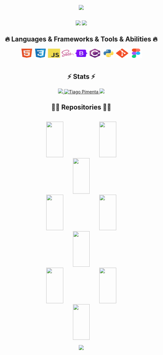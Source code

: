 <p align="center">
<img src="https://capsule-render.vercel.app/api?type=waving&align=center&height=200&text=Hi%20my%20name%20is%20Tiago%20Pimenta!&fontSize=50&fontColor=fff&animation=twinkling&color=0:000000,30:003e77,60:003e77,100:000000)" />
  </p>
<br>
<div align="center">
  <a href = "mailto:tiagopimenta.ata@gmail.com"><img src="https://img.shields.io/badge/-Gmail-%23333?style=for-the-badge&logo=gmail&logoColor=white" target="_blank"></a>
  <a href="https://www.linkedin.com/in/tiago-o-pimenta" target="_blank"><img src="https://img.shields.io/badge/-LinkedIn-%230077B5?style=for-the-badge&logo=linkedin&logoColor=white" target="_blank"></a> 
</div>  

<h2 align="center">🔥 Languages & Frameworks & Tools & Abilities 🔥</h2>
<div style="display: inline_block" align="center">
  <img align="center" alt="pimenta-html" height="30" width="40" src="https://raw.githubusercontent.com/devicons/devicon/master/icons/html5/html5-original.svg">
  <img align="center" alt="pimenta-CSS" height="30" width="40" src="https://raw.githubusercontent.com/devicons/devicon/master/icons/css3/css3-original.svg">
  <img align="center" alt="pimenta-Javascript" height="30" width="40" src="https://raw.githubusercontent.com/devicons/devicon/master/icons/javascript/javascript-original.svg">  
  <img align="center" alt="pimenta-Sass" height="30" width="40" src="https://raw.githubusercontent.com/devicons/devicon/master/icons/sass/sass-original.svg">  
  <img align="center" alt="pimenta-Bootstrap" height="30" width="40" src="https://raw.githubusercontent.com/devicons/devicon/master/icons/bootstrap/bootstrap-original.svg" />
  <img align="center" alt="pimenta-Csharp" height="30" width="40" src="https://raw.githubusercontent.com/devicons/devicon/master/icons/csharp/csharp-original.svg" />
  <img align="center" alt="pimenta-Python" height="30" width="40" src="https://raw.githubusercontent.com/devicons/devicon/master/icons/python/python-original.svg">
  <img align="center" alt="pimenta-git" height="30" width="40" src="https://raw.githubusercontent.com/devicons/devicon/master/icons/git/git-original.svg">
    <img align="center" alt="pimenta-figma" height="30" width="40" src="https://raw.githubusercontent.com/devicons/devicon/master/icons/figma/figma-original.svg" />
  </div>

<br>
<h2 align="center">⚡ Stats ⚡</h2>
<p align=center>
      <a href="https://github.com/anuraghazra/github-readme-stats" title="Go to Source">
      <img  width=33% src="https://github-readme-stats.vercel.app/api?username=tipimenta&show_icons=true&theme=react&border_color=61dafb&hide_border=true" />
    </a>
     <a href="https://github.com/denvercoder1/github-readme-streak-stats" title="Go to Source">
      <img width=35% src="https://streak-stats.demolab.com/?user=tipimenta&theme=react&border=61dafb&hide_border=true" alt="Tiago Pimenta" />
    </a>
    <a href="https://github.com/anuraghazra/github-readme-stats">
      <img width=25.2% src="https://github-readme-stats.vercel.app/api/top-langs/?username=tipimenta&hide=c%23,powershell,Mathematica,Ruby,Objective-C,Objective-C%2b%2b,Cuda&title_color=61dafb&text_color=ffffff&icon_color=61dafb&bg_color=20232a&langs_count=8&layout=compact&border_color=61dafb&hide_border=true&size_weight=0.5&count_weight=0.5" />
    </a>
  <br>
</p>

<h2 align="center">👨‍💻 Repositories 👨‍💻</h2>
<br>
<div width="100%" align="center">
  <a href="https://github.com/zumrudu-anka/Algorithms" title="Algorithms"><img width=33% height="115" src="https://github-readme-stats.vercel.app/api/pin/?username=zumrudu-anka&repo=Algorithms&theme=react&border_color=61dafb&border_radius=10"></a>
  <a href="https://github.com/zumrudu-anka/DataStructures" title="Data Structures"><img width=33% height="115" src="https://github-readme-stats.vercel.app/api/pin/?username=zumrudu-anka&repo=DataStructures&theme=react&border_color=61dafb&border_radius=10"></a>
  <a href="https://github.com/zumrudu-anka/DataStructures" title="Data Structures"><img width=33% height="115" src="https://github-readme-stats.vercel.app/api/pin/?username=zumrudu-anka&repo=DataStructures&theme=react&border_color=61dafb&border_radius=10"></a>
</div>
<div width="100%" align="center">
  <a href="https://github.com/zumrudu-anka/Algorithms" title="Algorithms"><img width=33% height="115" src="https://github-readme-stats.vercel.app/api/pin/?username=zumrudu-anka&repo=Algorithms&theme=react&border_color=61dafb&border_radius=10"></a>
  <a href="https://github.com/zumrudu-anka/DataStructures" title="Data Structures"><img width=33% height="115" src="https://github-readme-stats.vercel.app/api/pin/?username=zumrudu-anka&repo=DataStructures&theme=react&border_color=61dafb&border_radius=10"></a>
  <a href="https://github.com/zumrudu-anka/DataStructures" title="Data Structures"><img width=33% height="115" src="https://github-readme-stats.vercel.app/api/pin/?username=zumrudu-anka&repo=DataStructures&theme=react&border_color=61dafb&border_radius=10"></a>
</div>
<div width="100%" align="center">
  <a href="https://github.com/zumrudu-anka/Algorithms" title="Algorithms"><img width=33% height="115" src="https://github-readme-stats.vercel.app/api/pin/?username=zumrudu-anka&repo=Algorithms&theme=react&border_color=61dafb&border_radius=10"></a>
  <a href="https://github.com/zumrudu-anka/DataStructures" title="Data Structures"><img width=33% height="115" src="https://github-readme-stats.vercel.app/api/pin/?username=zumrudu-anka&repo=DataStructures&theme=react&border_color=61dafb&border_radius=10"></a>
  <a href="https://github.com/zumrudu-anka/DataStructures" title="Data Structures"><img width=33% height="115" src="https://github-readme-stats.vercel.app/api/pin/?username=zumrudu-anka&repo=DataStructures&theme=react&border_color=61dafb&border_radius=10"></a>
</div>
</div>


<p align="center">
<img src="https://capsule-render.vercel.app/api?type=waving&height=140&fontSize=50&fontColor=fff&animation=twinkling&section=footer&color=0:000000,30:003e77,60:003e77,100:000000)" />
</p>
 

